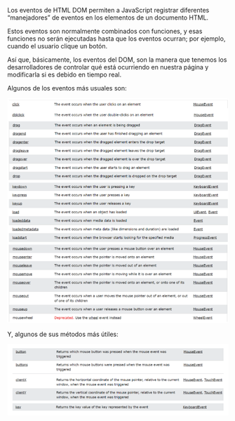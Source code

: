 
Los eventos de  HTML DOM permiten a JavaScript registrar diferentes “manejadores” de eventos en los elementos de un documento HTML. 

Estos eventos son normalmente combinados con funciones, y esas funciones no serán ejecutadas hasta que los eventos ocurran; por ejemplo, cuando el usuario clique un botón.

Así que, básicamente, los eventos del DOM, son la manera que tenemos los desarrolladores de controlar qué está ocurriendo en nuestra página y modificarla si es debido en tiempo real.

Algunos de los eventos más usuales son:

![alt text](https://github.com/Palomoman/Palomoman.github.io/blob/master/DOMevent/dom1.png?raw=true)

Y, algunos de sus métodos más útiles:

![alt text](https://github.com/Palomoman/Palomoman.github.io/blob/master/DOMevent/dom2.png?raw=true)
